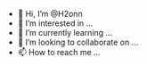 - 👋 Hi, I’m @H2onn
- 👀 I’m interested in ...
- 🌱 I’m currently learning ...
- 💞️ I’m looking to collaborate on ...
- 📫 How to reach me ...

<!---
H2onn/H2onn is a ✨ special ✨ repository because its `README.md` (this file) appears on your GitHub profile.
You can click the Preview link to take a look at your changes.
--->
